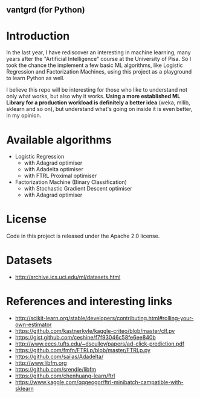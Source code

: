 ## vantgrd (for Python)

# Introduction

In the last year, I have rediscover an interesting in machine learning,
many years after the "Artificial Intelligence" course at the University
of Pisa. So I took the chance the implement a few basic ML algorithms,
like Logistic Regression and Factorization Machines, using this project
as a playground to learn Python as well.

I believe this repo will be interesting for those who like to
understand not only what works, but also why it works. **Using a more
established ML Library for a production workload is definitely a better
idea** (weka, mllib, sklearn and so on), but understand what's going on
inside it is even better, in my opinion.

# Available algorithms

- Logistic Regression
    * with Adagrad optimiser
    * with Adadelta optimiser
    * with FTRL Proximal optimiser
- Factorization Machine (Binary Classification)
    * with Stochastic Gradient Descent optimiser
    * with Adagrad optimiser

# License

Code in this project is released under the Apache 2.0 license.

# Datasets

- http://archive.ics.uci.edu/ml/datasets.html

# References and interesting links

- http://scikit-learn.org/stable/developers/contributing.html#rolling-your-own-estimator
- https://github.com/kastnerkyle/kaggle-criteo/blob/master/clf.py
- https://gist.github.com/ceshine/f7f93046c58fe6ee840b
- http://www.eecs.tufts.edu/~dsculley/papers/ad-click-prediction.pdf
- https://github.com/fmfn/FTRLp/blob/master/FTRLp.py
- https://github.com/saiias/Adadelta/
- http://www.libfm.org
- https://github.com/srendle/libfm
- https://github.com/chenhuang-learn/ftrl
- https://www.kaggle.com/qqgeogor/ftrl-minibatch-campatible-with-sklearn
